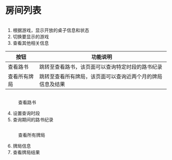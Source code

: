 # 房间列表

<div data-full-width="true">

<figure><img src="https://lh3.googleusercontent.com/VCLD7lUiY6es3Nnu3R1vCUWoWPLlfZT0zg3776ztZgzU4ysHZAjEgp5ByL-XMeyYmt-V8i6FtcfCx6xiFKmuAWDlIqrVVZdy-YjEPXquyEwGHc5geqdHhXEHo8mcRt_TDGHT5YNFDKg3B_5vXag2soc" alt=""><figcaption></figcaption></figure>

</div>

1. 根据游戏，显示开放的桌子信息和状态
2. 切换要显示的游戏
3. 查看其他相关信息

| 按钮     | 功能说明                          |
| ------ | ----------------------------- |
| 查看路书   | 跳转至查看路书，该页面可以查询特定时段的路书纪录      |
| 查看所有牌局 | 跳转至查看所有牌局，该页面可以查询近两个月的牌局信息及结果 |

<div data-full-width="true">

<figure><img src="https://lh3.googleusercontent.com/vDCn18bdB4-RpM1PP_4mwMN5YNKzqjabvBrKXLYckoe6Yl27U8LnSXZKve_Av0TiRdeHMtpXPbE2id68iFWqbXgtBmjXcm-VFV_9b-wakhnSYSIYlXxPpHOi_gypAn5ipvftWBuqEzfrIpiPYywGwEM" alt=""><figcaption><p>查看路书</p></figcaption></figure>

</div>

4. 设置查询时段
5. 查询期间的路书纪录

<div data-full-width="true">

<figure><img src="https://lh3.googleusercontent.com/15Z1qwPQkxcBHVMUfK_oYdIQX1-oDkv8OoLQDnWAZdlFyEHRtxa7EnuwvFI1youbPBqX6P9Kzklgc2j3EDpR6iN4Gvl7xvR-eToTZBzXqFJOd78jWny97VDXVhbEO33urmYomlU47ogAJP2AGlwIIEw" alt=""><figcaption><p>查看所有牌局</p></figcaption></figure>

</div>

6. 牌局信息
7. 查看牌局结果
